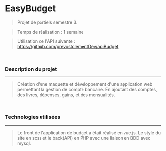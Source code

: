 # EasyBudget
> Projet de partiels semestre 3.

> Temps de réalisation : 1 semaine

>  Utilisation de l'API suivante : https://github.com/prevostclementDev/apiBudget

<br>

### Description du projet

<hr>

> Création d'une maquette et développement d'une application web permettant la gestion de compte bancaire. En ajoutant des comptes, des livres, dépenses, gains, et des mensualités.

<br>

### Technologies utilisées

<hr>

> Le front de l'application de budget a était réalisé en vue.js. Le style du site en scss et le back(API) en PHP avec une liaison en BDD avec mysql.


